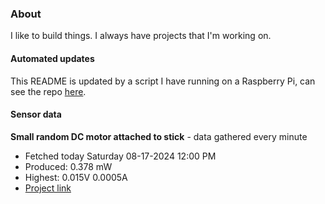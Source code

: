 ### About
I like to build things. I always have projects that I'm working on.

#### Automated updates
This README is updated by a script I have running on a Raspberry Pi, can see the repo [here](https://github.com/jdc-cunningham/raspi-git-repo-updater).

#### Sensor data


**Small random DC motor attached to stick** - data gathered every minute
- Fetched today Saturday 08-17-2024 12:00 PM
- Produced: 0.378 mW
- Highest: 0.015V 0.0005A
- [Project link](https://github.com/jdc-cunningham/turbine-raspi)